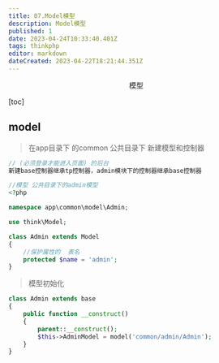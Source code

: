 ```yaml
---
title: 07.Model模型
description: Model模型
published: 1
date: 2023-04-24T10:33:40.401Z
tags: thinkphp
editor: markdown
dateCreated: 2023-04-22T18:21:44.351Z
---
```


<center>模型</center>

[toc]

## model

> 在app目录下 的common 公共目录下   新建模型和控制器

```php
// (必须登录才能进入页面) 的后台  
新建base控制器继承tp控制器，admin模块下的控制器继承base控制器

//模型 公共目录下的admin模型
<?php 

namespace app\common\model\Admin;

use think\Model;

class Admin extends Model
{   
    //保护属性的  表名
    protected $name = 'admin';
}
```

> 模型初始化

```php
class Admin extends base
{
    public function __construct()
    {
        parent::__construct();
        $this->AdminModel = model('common/admin/Admin');
    }
}
```









